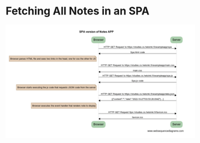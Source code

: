 # Fetching All Notes in an SPA

![SPA version of fetching all Notes](https://github.com/adeleke5140/fullstackOpen/blob/main/assets/spaAllNotes.png?raw=true)